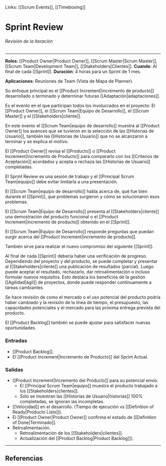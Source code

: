 Links: [[Scrum Events]], [[Timeboxing]]

# Sprint Review
###### Revisión de la Iteración
---

**Roles**: [[Product Owner|Product Owner]], [[Scrum Master|Scrum Master]], [[Scrum Team|Development Team]], [[Stakeholders|Clientes]].
**Cuando**: Al final de cada [[Sprint]].
**Duración**: 4 horas para un Sprint de 1 mes.

**Aplicaciones**: Reuniones de Team (Vista de Mapa de Planner).

Su enfoque principal es el [[Product Increment|incremento de producto]] desarrollado o terminado y determinar futuras [[Adaptación|adaptaciones]].

Es el evento en el que participan todos los involucrados en el proyecto: El [[Product Owner]], el [[Scrum Team|Equipo de Desarrollo]], el [[Scrum Master]] y el [[Stakeholders|cliente]].

En este evento el [[Scrum Team|equipo de desarrollo]] muestra al [[Product Owner]] los avances que se tuvieron en la selección de las [[Historias de Usuario]], también las [[Historias de Usuario]] que no se alcanzaron a terminar y se explica el motivo.

El [[Product Owner]] revisa el [[Producto]] o [[Product Increment|Incremento de Producto]] para compararlo con los [[Criterios de Aceptación]] acordados y acepta o rechaza las [[Historias de Usuario]] completadas.

El Sprint Review es una sesión de trabajo y el [[Principal Scrum Team|equipo]] debe evitar limitarla a una presentación.

El [[Scrum Team|equipo de desarrollo]] habla acerca de, qué fue bien durante el [[Sprint]], que problemas surgieron y cómo se solucionaron esos problemas.

El [[Scrum Team|Equipo de Desarrollo]] presenta al [[Stakeholders|cliente]] una demostración del producto funcional o el [[Product Increment|incremento de producto]] obtenido en el [[Sprint]].

El [[Scrum Team|Equipo de Desarrollo]] responde preguntas que puedan surgir acerca del [[Product Increment|incremento de producto]].

También sirve para realizar el nuevo compromiso del siguiente [[Sprint]].

Al final de cada [[Sprint]] debería haber una verificación de progreso. Dependiendo del proyecto y del producto, se puede completar y presentar al [[Stakeholders|cliente]] una publicación de resultados (parcial). Luego puede aceptar el resultado, rechazarlo, dar retroalimentación o incluso formular nuevos requisitos. Esto destaca los beneficios de la gestión [[Agilidad|ágil]] de proyectos, donde puede responder continuamente a tareas cambiantes.

Se hace revisión de como el mercado o el uso potencial del producto podría haber cambiado y la revisión de la línea de tiempo, el presupuesto, las capacidades potenciales y el mercado para las próxima entrega prevista del producto.

El [[Product Backlog]] también se puede ajustar para satisfacer nuevas oportunidades. 

### Entradas
- [[Product Backlog]].
- El [[Product Increment|Incremento de Producto]] del Sprint Actual.

### Salidas
- [[Product Increment|Incremento del Producto]] para su potencial envío.
	- El [[Principal Scrum Team|equipo]] muestra el producto trabajado a los [[Stakeholders|clientes]].
	- Sólo se muestran las [[Historias de Usuario|historias]] 100% completadas, se ignoran las incompletas.
- [[Velocidad]] en el desarrollo. (Tiempo de ejecución vs [[Definition of Ready|Producto Listo]]).
- El [[Product Owner|Product Owner]] confirma el estado de [[Definition of Done|Terminado]].
- Retroalimentación.
	- Retroalimentación de los [[Stakeholders|clientes]].
	- Actualización del [[Product Backlog|Product Backlog]]).

---

## Referencias
